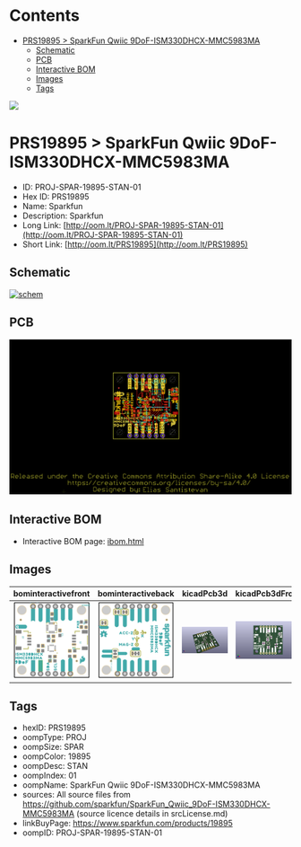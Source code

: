 



Contents
========

* [PRS19895 > SparkFun Qwiic 9DoF-ISM330DHCX-MMC5983MA](#prs19895--sparkfun-qwiic-9dof-ism330dhcx-mmc5983ma)
	* [Schematic](#schematic)
	* [PCB](#pcb)
	* [Interactive BOM](#interactive-bom)
	* [Images](#images)
	* [Tags](#tags)
  
![][im]
# PRS19895 > SparkFun Qwiic 9DoF-ISM330DHCX-MMC5983MA

- ID: PROJ-SPAR-19895-STAN-01
- Hex ID: PRS19895
- Name: Sparkfun
- Description: Sparkfun
- Long Link: [http://oom.lt/PROJ-SPAR-19895-STAN-01](http://oom.lt/PROJ-SPAR-19895-STAN-01)
- Short Link: [http://oom.lt/PRS19895](http://oom.lt/PRS19895)

## Schematic
  
[![schem](eagleSchemImage.png)](eagleSchemImage.png)
## PCB
  
[![pcb](eagleImage.png)](eagleImage.png)
## Interactive BOM

- Interactive BOM page: [ibom.html](https://htmlpreview.github.io/?https://github.com/oomlout/oomlout_OOMP_projects/blob/main/PROJ-SPAR-19895-STAN-01/kicad/bom/ibom.html)

## Images
  
  

|bominteractivefront|bominteractiveback|kicadPcb3d|kicadPcb3dFront|kicadPcb3dBack|eagleImage|eagleSchemImage|
| :---: | :---: | :---: | :---: | :---: | :---: | :---: |
|[![bominteractivefront](bomFront_140.png)](bomFront.png)|[![bominteractiveback](bomBack_140.png)](bomBack.png)|[![kicadPcb3d](kicadPcb3d_140.png)](kicadPcb3d.png)|[![kicadPcb3dFront](kicadPcb3dFront_140.png)](kicadPcb3dFront.png)|[![kicadPcb3dBack](kicadPcb3dBack_140.png)](kicadPcb3dBack.png)|[![eagleImage](eagleImage_140.png)](eagleImage.png)|[![eagleSchemImage](eagleSchemImage_140.png)](eagleSchemImage.png)|

## Tags

- hexID: PRS19895
- oompType: PROJ
- oompSize: SPAR
- oompColor: 19895
- oompDesc: STAN
- oompIndex: 01
- oompName: SparkFun Qwiic 9DoF-ISM330DHCX-MMC5983MA
- sources: All source files from https://github.com/sparkfun/SparkFun_Qwiic_9DoF-ISM330DHCX-MMC5983MA (source licence details in srcLicense.md)
- linkBuyPage: https://www.sparkfun.com/products/19895
- oompID: PROJ-SPAR-19895-STAN-01



[im]: kicadPcb3d_450.png
